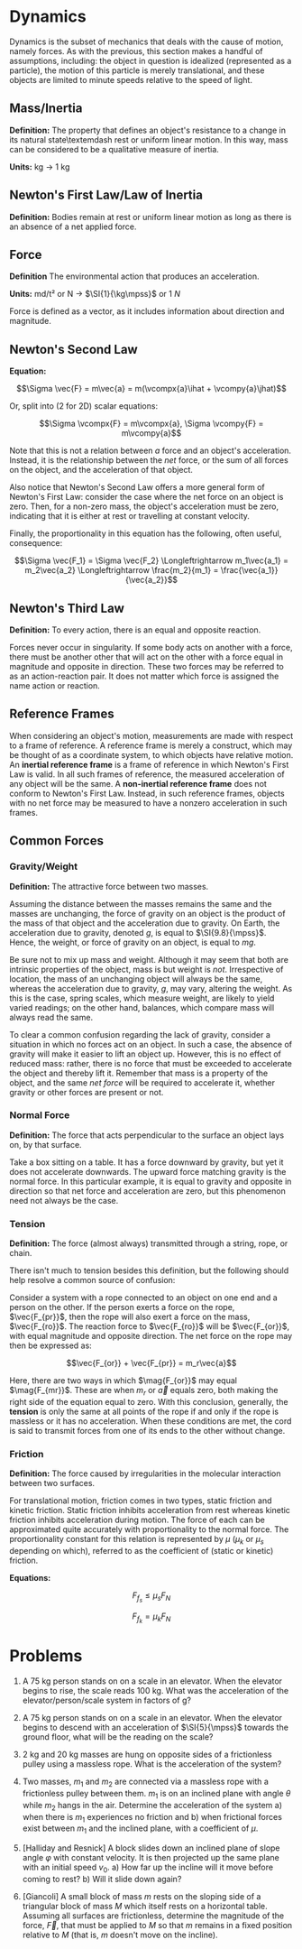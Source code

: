 # Dynamics

Dynamics is the subset of mechanics that deals with the cause of motion, namely forces. As with the previous, this section makes a handful of assumptions, including: the object in question is idealized (represented as a particle), the motion of this particle is merely translational, and these objects are limited to minute speeds relative to the speed of light.

## Mass/Inertia

**Definition:** The property that defines an object's resistance to a change in its natural state\textemdash rest or uniform linear motion. In this way, mass can be considered to be a qualitative measure of inertia.

**Units:** kg $\rightarrow$ $\SI{1}{\kg}$

## Newton's First Law/Law of Inertia

**Definition:** Bodies remain at rest or uniform linear motion as long as there is an absence of a net applied force.

## Force

**Definition** The environmental action that produces an acceleration.

**Units:** md/t² or N $\rightarrow$ $\SI{1}{\kg\mpss}$ or $\SI{1}{N}$

Force is defined as a vector, as it includes information about direction and magnitude. 

## Newton's Second Law

**Equation:**

$$\Sigma \vec{F} = m\vec{a} = m(\vcompx{a}\ihat + \vcompy{a}\jhat)$$

Or, split into (2 for 2D) scalar equations:

$$\Sigma \vcompx{F} = m\vcompx{a}, \Sigma \vcompy{F} = m\vcompy{a}$$

Note that this is not a relation between *a* force and an object's acceleration. Instead, it is the relationship between the *net* force, or the sum of all forces on the object, and the acceleration of that object.

Also notice that Newton's Second Law offers a more general form of Newton's First Law: consider the case where the net force on an object is zero. Then, for a non-zero mass, the object's acceleration must be zero, indicating that it is either at rest or travelling at constant velocity.

Finally, the proportionality in this equation has the following, often useful, consequence:

$$\Sigma \vec{F_1} = \Sigma \vec{F_2} \Longleftrightarrow m_1\vec{a_1} = m_2\vec{a_2} \Longleftrightarrow \frac{m_2}{m_1} = \frac{\vec{a_1}}{\vec{a_2}}$$

## Newton's Third Law

**Definition:** To every action, there is an equal and opposite reaction.

Forces never occur in singularity. If some body acts on another with a force, there must be another other that will act on the other with a force equal in magnitude and opposite in direction. These two forces may be referred to as an action-reaction pair. It does not matter which force is assigned the name action or reaction.

## Reference Frames

When considering an object's motion, measurements are made with respect to a frame of reference. A reference frame is merely a construct, which may be thought of as a coordinate system, to which objects have relative motion. An **inertial reference frame** is a frame of reference in which Newton's First Law is valid. In all such frames of reference, the measured acceleration of any object will be the same. A **non-inertial reference frame** does not conform to Newton's First Law. Instead, in such reference frames, objects with no net force may be measured to have a nonzero acceleration in such frames.

## Common Forces

### Gravity/Weight

**Definition:** The attractive force between two masses.

Assuming the distance between the masses remains the same and the masses are unchanging, the force of gravity on an object is the product of the mass of that object and the acceleration due to gravity. On Earth, the acceleration due to gravity, denoted $g$, is equal to $\SI{9.8}{\mpss}$. Hence, the weight, or force of gravity on an object, is equal to $mg$.

Be sure not to mix up mass and weight. Although it may seem that both are intrinsic properties of the object, mass is but weight is *not*. Irrespective of location, the mass of an unchanging object will always be the same, whereas the acceleration due to gravity, $g$, may vary, altering the weight. As this is the case, spring scales, which measure weight, are likely to yield varied readings; on the other hand, balances, which compare mass will always read the same.

To clear a common confusion regarding the lack of gravity, consider a situation in which no forces act on an object. In such a case, the absence of gravity will make it easier to lift an object up. However, this is no effect of reduced mass: rather, there is no force that must be exceeded to accelerate the object and thereby lift it. Remember that mass is a property of the object, and the same *net force* will be required to accelerate it, whether gravity or other forces are present or not.

### Normal Force

**Definition:** The force that acts perpendicular to the surface an object lays on, by that surface.

Take a box sitting on a table. It has a force downward by gravity, but yet it does not accelerate downwards. The upward force matching gravity is the normal force. In this particular example, it is equal to gravity and opposite in direction so that net force and acceleration are zero, but this phenomenon need not always be the case.

### Tension

**Definition:** The force (almost always) transmitted through a string, rope, or chain.

There isn't much to tension besides this definition, but the following should help resolve a common source of confusion:

Consider a system with a rope connected to an object on one end and a person on the other. If the person exerts a force on the rope, $\vec{F_{pr}}$, then the rope will also exert a force on the mass, $\vec{F_{ro}}$. The reaction force to $\vec{F_{ro}}$ will be $\vec{F_{or}}$, with equal magnitude and opposite direction. The net force on the rope may then be expressed as:

$$\vec{F_{or}} + \vec{F_{pr}} = m_r\vec{a}$$

Here, there are two ways in which $\mag{F_{or}}$ may equal $\mag{F_{mr}}$. These are when $m_r$ or $\vec{a}$ equals zero, both making the right side of the equation equal to zero. With this conclusion, generally, the **tension** is only the same at all points of the rope if and only if the rope is massless or it has no acceleration. When these conditions are met, the cord is said to transmit forces from one of its ends to the other without change.

### Friction

**Definition:** The force caused by irregularities in the molecular interaction between two surfaces.

For translational motion, friction comes in two types, static friction and kinetic friction. Static friction inhibits acceleration from rest whereas kinetic friction inhibits acceleration during motion. The force of each can be approximated quite accurately with proportionality to the normal force. The proportionality constant for this relation is represented by $\mu$ ($\mu_k$ or $\mu_s$ depending on which), referred to as the coefficient of (static or kinetic) friction.

**Equations:**

$$F_{f_s} \leq \mu_s F_N$$

$$F_{f_k} = \mu_k F_N$$

# Problems

1. A $\SI{75}{\kg}$ person stands on on a scale in an elevator. When the elevator begins to rise, the scale reads 100 kg. What was the acceleration of the elevator/person/scale system in factors of g?

2. A $\SI{75}{\kg}$ person stands on on a scale in an elevator. When the elevator begins to descend with an acceleration of $\SI{5}{\mpss}$ towards the ground floor, what will be the reading on the scale?

3. $\SI{2}{\kg}$ and $\SI{20}{\kg}$ masses are hung on opposite sides of a frictionless pulley using a massless rope. What is the acceleration of the system?

4. Two masses, $m_1$ and $m_2$ are connected via a massless rope with a frictionless pulley between them. $m_1$ is on an inclined plane with angle $\theta$ while $m_2$ hangs in the air. Determine the acceleration of the system a) when there is $m_1$ experiences no friction and b) when frictional forces exist between $m_1$ and the inclined plane, with a coefficient of $\mu$.

5. [Halliday and Resnick] A block slides down an inclined plane of slope angle $\varphi$ with constant velocity. It is then projected up the same plane with an initial speed $v_0$. a) How far up the incline will it move before coming to rest? b) Will it slide down again?

6. [Giancoli] A small block of mass $m$ rests on the sloping side of a triangular block of mass $M$ which itself rests on a horizontal table. Assuming all surfaces are frictionless, determine the magnitude of the force, $\vec{F}$, that must be applied to $M$ so that $m$ remains in a fixed position relative to $M$ (that is, $m$ doesn't move on the incline).
